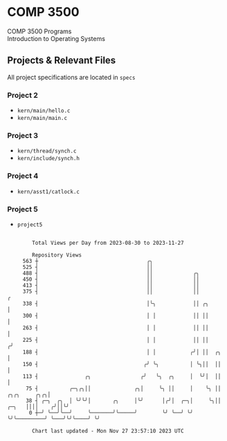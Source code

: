 # COMP 3500
COMP 3500 Programs  
Introduction to Operating Systems  
## Projects & Relevant Files
All project specifications are located in `specs`
### Project 2
- `kern/main/hello.c`
- `kern/main/main.c`
### Project 3
- `kern/thread/synch.c`
- `kern/include/synch.h`
### Project 4
- `kern/asst1/catlock.c`
### Project 5
- `project5`

```

        Total Views per Day from 2023-08-30 to 2023-11-27

        Repository Views
     563 ┼                                   ╭╮
     525 ┤                                   ││
     488 ┤                                   ││             ╭╮
     450 ┤                                   ││             ││
     413 ┤                                   ││             ││
     375 ┤                                   ││             ││                                    ╭
     338 ┤                                   │╰╮            ││ ╭╮                                 │
     300 ┤                                   │ │            ││ ││                                 │
     263 ┤                                   │ │            ││ ││                                 │
     225 ┤                                   │ │            ││ ││                                ╭╯
     188 ┤                                   │ │           ╭╯│ ││  ╭╮                            │
     150 ┤                                  ╭╯ ╰╮          │ ╰╮││  ││                            │
     113 ┤               ╭╮                ╭╯   ╰╮  ╭╮     │  ╰╯│  ││                            │
      75 ┤          ╭─╮╭╮││              ╭╮│     ╰╮ ││     │    ╰╮ ││               ╭╮╭╮     ╭╮╭╮│
      38 ┤ ╭─╮  ╭╮  │ ╰╯╰╯│       ╭╮     │╰╯      │╭╯│  ╭─╮│     ╰╮││         ╭─╮   ││││    ╭╯││╰╯
       0 ┼─╯ ╰──╯╰──╯     ╰───────╯╰─────╯        ╰╯ ╰──╯ ╰╯      ╰╯╰─────────╯ ╰───╯╰╯╰────╯ ╰╯

        Chart last updated - Mon Nov 27 23:57:10 2023 UTC
        
```
